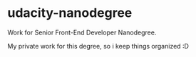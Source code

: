 # udacity-nanodegree
Work for Senior Front-End Developer Nanodegree.

My private work for this degree, so i keep things organized :D


